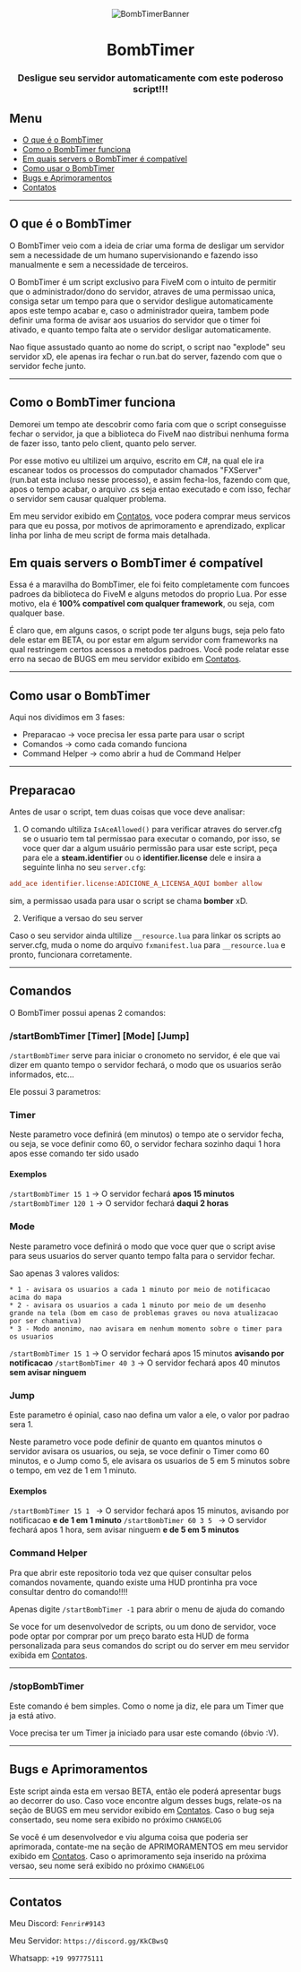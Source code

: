 <!--<p style="align: center;">![Bomb Timer Banner](https://i.ibb.co/jrc9kkH/bombtimer.png)</p>-->

<p style="text-align: center;"><img src="https://i.ibb.co/jrc9kkH/bombtimer.png" alt="BombTimerBanner"></p>

<h1 style="text-align: center;">BombTimer</h1>
<h3 style="text-align: center;">Desligue seu servidor automaticamente com este poderoso script!!!</h3>

## Menu

* [O que é o BombTimer](#o-que-é-o-bombtimer)
* [Como o BombTimer funciona](#como-o-bombtimer-funciona)
* [Em quais servers o BombTimer é compatível](#em-quais-servers-o-bombtimer-é-compatível)
* [Como usar o BombTimer](#como-usar-o-bombtimer)
* [Bugs e Aprimoramentos](#bugs-e-aprimoramentos)
* [Contatos](#contatos)

<hr>

## O que é o BombTimer

O BombTimer veio com a ideia de criar uma forma de desligar um servidor sem a necessidade de um humano supervisionando e fazendo isso manualmente e sem a necessidade de terceiros.

O BombTimer é um script exclusivo para FiveM com o intuito de permitir que o administrador/dono do servidor, atraves de uma permissao unica, consiga setar um tempo para que o servidor desligue automaticamente apos este tempo acabar e, caso o administrador queira, tambem pode definir uma forma de avisar aos usuarios do servidor que o timer foi ativado, e quanto tempo falta ate o servidor desligar automaticamente.

Nao fique assustado quanto ao nome do script, o script nao "explode" seu servidor xD, ele apenas ira fechar o run.bat do server, fazendo com que o servidor feche junto.

<hr>

## Como o BombTimer funciona

Demorei um tempo ate descobrir como faria com que o script conseguisse fechar o servidor, ja que a biblioteca do FiveM nao distribui nenhuma forma de fazer isso, tanto pelo client, quanto pelo server.

Por esse motivo eu ultilizei um arquivo, escrito em C#, na qual ele ira escanear todos os processos do computador chamados "FXServer" (run.bat esta incluso nesse processo), e assim fecha-los, fazendo com que, apos o tempo acabar, o arquivo .cs seja entao executado e com isso, fechar o servidor sem causar qualquer problema.

Em meu servidor exibido em [Contatos](#contatos), voce podera comprar meus servicos para que eu possa, por motivos de aprimoramento e aprendizado, explicar linha por linha de meu script de forma mais detalhada.

## Em quais servers o BombTimer é compatível

Essa é a maravilha do BombTimer, ele foi feito completamente com funcoes padroes da biblioteca do FiveM e alguns metodos do proprio Lua. Por esse motivo, ela é **100% compatível com qualquer framework**, ou seja, com qualquer base.

É claro que, em alguns casos, o script pode ter alguns bugs, seja pelo fato dele estar em BETA, ou por estar em algum servidor com frameworks na qual restringem certos acessos a metodos padroes. Você pode relatar esse erro na secao de BUGS em meu servidor exibido em [Contatos](#contatos).

<hr>

## Como usar o BombTimer

Aqui nos dividimos em 3 fases:

* Preparacao -> voce precisa ler essa parte para usar o script
* Comandos -> como cada comando funciona
* Command Helper -> como abrir a hud de Command Helper

<hr>

## Preparacao

Antes de usar o script, tem duas coisas que voce deve analisar:

1. O comando ultiliza `IsAceAllowed()` para verificar atraves do server.cfg se o usuario tem tal permissao para executar o comando, por isso, se voce quer dar a algum usuário permissão para usar este script, peça para ele a **steam.identifier** ou o **identifier.license** dele e insira a seguinte linha no seu `server.cfg`:

```cfg
add_ace identifier.license:ADICIONE_A_LICENSA_AQUI bomber allow
```

sim, a permissao usada para usar o script se chama **bomber** xD.

2. Verifique a versao do seu server

Caso o seu servidor ainda ultilize `__resource.lua` para linkar os scripts ao server.cfg, muda o nome do arquivo `fxmanifest.lua` para `__resource.lua` e pronto, funcionara corretamente.

<hr>

## Comandos

O BombTimer possui apenas 2 comandos:

### /startBombTimer [Timer] [Mode] [Jump]

`/startBombTimer` serve para iniciar o cronometo no servidor, é ele que vai dizer em quanto tempo o servidor fechará, o modo que os usuarios serão informados, etc...

Ele possui 3 parametros:

### Timer

Neste parametro voce definirá (em minutos) o tempo ate o servidor fecha, ou seja, se voce definir como 60, o servidor fechara sozinho daqui 1 hora apos esse comando ter sido usado

#### Exemplos

`/startBombTimer 15 1` -> O servidor fechará **apos 15 minutos**
`/startBombTimer 120 1` -> O servidor fechará **daqui 2 horas**

### Mode

Neste parametro voce definirá o modo que voce quer que o script avise para seus usuarios do server quanto tempo falta para o servidor fechar.

Sao apenas 3 valores validos:

    * 1 - avisara os usuarios a cada 1 minuto por meio de notificacao acima do mapa
    * 2 - avisara os usuarios a cada 1 minuto por meio de um desenho grande na tela (bom em caso de problemas graves ou nova atualizacao por ser chamativa)
    * 3 - Modo anonimo, nao avisara em nenhum momento sobre o timer para os usuarios

`/startBombTimer 15 1` -> O servidor fechará apos 15 minutos **avisando por notificacao**
`/startBombTimer 40 3` -> O servidor fechará apos 40 minutos **sem avisar ninguem**

### Jump

Este parametro é opinial, caso nao defina um valor a ele, o valor por padrao sera 1.

Neste parametro voce pode definir de quanto em quantos minutos o servidor avisara os usuarios, ou seja, se voce definir o Timer como 60 minutos, e o Jump como 5, ele avisara os usuarios de 5 em 5 minutos sobre o tempo, em vez de 1 em 1 minuto.

#### Exemplos

`/startBombTimer 15 1 ` -> O servidor fechará apos 15 minutos, avisando por notificacao **e de 1 em 1 minuto**
`/startBombTimer 60 3 5 ` -> O servidor fechará apos 1 hora, sem avisar ninguem **e de 5 em 5 minutos**

### Command Helper

Pra que abrir este repositorio toda vez que quiser consultar pelos comandos novamente, quando existe uma HUD prontinha pra voce consultar dentro do comando!!!!

Apenas digite `/startBombTimer -1` para abrir o menu de ajuda do comando

Se voce for um desenvolvedor de scripts, ou um dono de servidor, voce pode optar por comprar por um preço barato esta HUD de forma personalizada para seus comandos do script ou do server em meu servidor exibida em [Contatos](#contatos).

<hr>

### /stopBombTimer

Este comando é bem simples. Como o nome ja diz, ele para um Timer que ja está ativo.

Voce precisa ter um Timer ja iniciado para usar este comando (óbvio :V).

<hr>

## Bugs e Aprimoramentos

Este script ainda esta em versao BETA, então ele poderá apresentar bugs ao decorrer do uso. Caso voce encontre algum desses bugs, relate-os na seção de BUGS em meu servidor exibido em [Contatos](#contatos). Caso o bug seja consertado, seu nome sera exibido no próximo `CHANGELOG`

Se você é um desenvolvedor e viu alguma coisa que poderia ser aprimorada, contate-me na seção de APRIMORAMENTOS em meu servidor exibido em [Contatos](#contatos). Caso o aprimoramento seja inserido na próxima versao, seu nome será exibido no próximo `CHANGELOG`

<hr>

## Contatos

Meu Discord: `Fenrir#9143`

Meu Servidor: `https://discord.gg/KkCBwsQ`

Whatsapp: `+19 997775111`